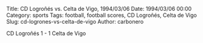 Title: CD Logroñés vs. Celta de Vigo, 1994/03/06
Date: 1994/03/06 00:00
Category: sports
Tags: football, football scores, CD Logroñés, Celta de Vigo
Slug: cd-logrones-vs-celta-de-vigo
Author: carbonero


CD Logroñés 1 - 1 Celta de Vigo
